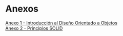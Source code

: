 # Anexos

[Anexo 1 - Introducción al Diseño Orientado a Objetos](introduccion.md)   
[Anexo 2 - Principios SOLID](solid.md)  
